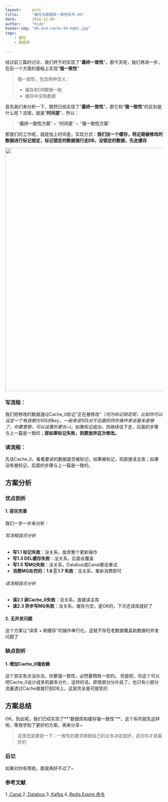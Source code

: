 ```yaml
---
layout:     post
title:      "缓存与数据库一致性系列-04"
date:       2018-12-09
author:     "Kido"
header-img: "db-and-cache-04-bg01.jpg"
tags:
    - 缓存
    - 数据库
    
---
```


经过前三篇的讨论，我们终于的实现了“**最终一致性**”，那今天呢，我们再进一步，在前一个方案的基础上实现“**强一致性**”

> 强一致性，包含两种含义：
> 
> -  缓存和DB数据一致
> -  缓存中没有数据
>

首先我们来分析一下，既然已经实现了“**最终一致性**”，那它和“**强一致性**”的区别是什么呢？没错，就是“**时间差**”，所以：

> “**最终一致性方案**” + “**时间差**” = “**强一致性方案**”

那我们的工作呢，就是加上时间差，实现方式：**我们加一个缓存，将近期被修改的数据进行标记锁定，标记锁定的数据强行走DB，没锁定的数据，先走缓存**

<img class="shadow" width="777" src="db-and-cache-04-01.jpg" />

### 写流程：
我们把修改的数据通过Cache_0标记“正在被修改”（*何为标记锁定呢，比如你可以设定一个有效期为10S的key，一般来说10S对于后面的同步操作来说基本是够了，你要更稳，可以设置的更长~*)。如果标记成功，则继续往下走，后面的步骤与上一篇是一致的；**那如果标记失败，则要放弃这次修改。**

### 读流程：
先读Cache_0，看看要读的数据是否被标记，如果被标记，则直接读主库；如果没有被标记，后面的步骤与上一篇是一致的。

## 方案分析

### 优点剖析
#### 1. 容灾完善

我们一步一步来分析：

###### 写流程容灾分析

 - **写1.1 标记失败**：没关系，放弃整个更新操作
 - **写1.3 DEL缓存失败**：没关系，后面会覆盖
 - **写1.5 写MQ失败**：没关系，Databus或Canal都会重试
 - **消费MQ处罚的：1.6 || 1.7 失败**：没关系，重新消费即可

###### 读流程容灾分析
 - **读2.1 读Cache_0失败**：没关系，直接读主库
 - **读2.3 异步写MQ失败**：没关系，缓存为空，是OK的，下次还读库就好了

#### 2. 无并发问题
这个方案让“读库 + 刷缓存”的操作串行化，这就不存在老数据覆盖新数据的并发问题了

### 缺点剖析
#### 1. 增加Cache_0强依赖
这个其实有点没办法，你要强一致性，必然要牺牲一些的。
但是呢，你这个可以吧Cache_0设计成多机器多分片，这样的话，即使部分分片挂了，也只有小部分流量透过Cache直接打到DB上，这是完全是可接受的

## 方案总结

OK，到此呢，我们已经实现了**“数据库和缓存强一致性”**，这个系列就先这样啦，等我学到了更好的方案，再来分享~

> 这里还是要提一下：一致性的要求根据自己的业务决定就好，适合的才是最好的

### 后记

如果对你有帮助，那就再好不过了~

### 参考文献
1.[ Canal ](https://github.com/alibaba/canal)
2.[ Databus ](https://github.com/linkedin/databus)
3.[ Kafka ](http://kafka.apache.org/)
4.[ Redis Expire 命令 ](http://redisdoc.com/key/expire.html)

